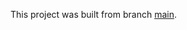 This project was built from branch [main](https://github.com/MuhammadSabri1306/telkomamathon-react/tree/main).
